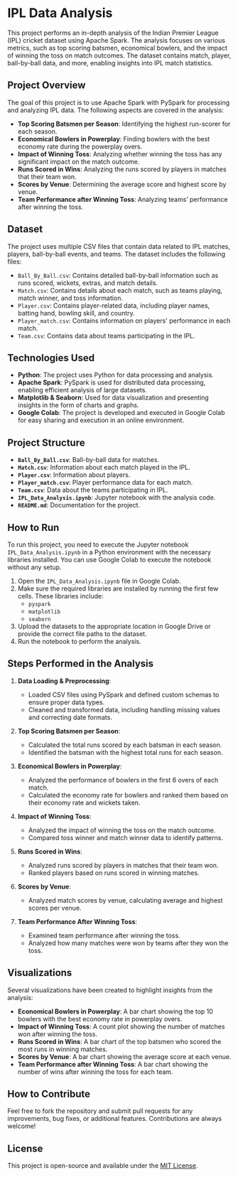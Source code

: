 # IPL Data Analysis

This project performs an in-depth analysis of the Indian Premier League (IPL) cricket dataset using Apache Spark. The analysis focuses on various metrics, such as top scoring batsmen, economical bowlers, and the impact of winning the toss on match outcomes. The dataset contains match, player, ball-by-ball data, and more, enabling insights into IPL match statistics.

## Project Overview

The goal of this project is to use Apache Spark with PySpark for processing and analyzing IPL data. The following aspects are covered in the analysis:
- **Top Scoring Batsmen per Season**: Identifying the highest run-scorer for each season.
- **Economical Bowlers in Powerplay**: Finding bowlers with the best economy rate during the powerplay overs.
- **Impact of Winning Toss**: Analyzing whether winning the toss has any significant impact on the match outcome.
- **Runs Scored in Wins**: Analyzing the runs scored by players in matches that their team won.
- **Scores by Venue**: Determining the average score and highest score by venue.
- **Team Performance after Winning Toss**: Analyzing teams’ performance after winning the toss.

## Dataset

The project uses multiple CSV files that contain data related to IPL matches, players, ball-by-ball events, and teams. The dataset includes the following files:
- `Ball_By_Ball.csv`: Contains detailed ball-by-ball information such as runs scored, wickets, extras, and match details.
- `Match.csv`: Contains details about each match, such as teams playing, match winner, and toss information.
- `Player.csv`: Contains player-related data, including player names, batting hand, bowling skill, and country.
- `Player_match.csv`: Contains information on players' performance in each match.
- `Team.csv`: Contains data about teams participating in the IPL.

## Technologies Used

- **Python**: The project uses Python for data processing and analysis.
- **Apache Spark**: PySpark is used for distributed data processing, enabling efficient analysis of large datasets.
- **Matplotlib & Seaborn**: Used for data visualization and presenting insights in the form of charts and graphs.
- **Google Colab**: The project is developed and executed in Google Colab for easy sharing and execution in an online environment.

## Project Structure


- **`Ball_By_Ball.csv`**: Ball-by-ball data for matches.
- **`Match.csv`**: Information about each match played in the IPL.
- **`Player.csv`**: Information about players.
- **`Player_match.csv`**: Player performance data for each match.
- **`Team.csv`**: Data about the teams participating in IPL.
- **`IPL_Data_Analysis.ipynb`**: Jupyter notebook with the analysis code.
- **`README.md`**: Documentation for the project.

## How to Run

To run this project, you need to execute the Jupyter notebook `IPL_Data_Analysis.ipynb` in a Python environment with the necessary libraries installed. You can use Google Colab to execute the notebook without any setup.

1. Open the `IPL_Data_Analysis.ipynb` file in Google Colab.
2. Make sure the required libraries are installed by running the first few cells. These libraries include:
   - `pyspark`
   - `matplotlib`
   - `seaborn`
3. Upload the datasets to the appropriate location in Google Drive or provide the correct file paths to the dataset.
4. Run the notebook to perform the analysis.

## Steps Performed in the Analysis

1. **Data Loading & Preprocessing**:
   - Loaded CSV files using PySpark and defined custom schemas to ensure proper data types.
   - Cleaned and transformed data, including handling missing values and correcting date formats.

2. **Top Scoring Batsmen per Season**:
   - Calculated the total runs scored by each batsman in each season.
   - Identified the batsman with the highest total runs for each season.

3. **Economical Bowlers in Powerplay**:
   - Analyzed the performance of bowlers in the first 6 overs of each match.
   - Calculated the economy rate for bowlers and ranked them based on their economy rate and wickets taken.

4. **Impact of Winning Toss**:
   - Analyzed the impact of winning the toss on the match outcome.
   - Compared toss winner and match winner data to identify patterns.

5. **Runs Scored in Wins**:
   - Analyzed runs scored by players in matches that their team won.
   - Ranked players based on runs scored in winning matches.

6. **Scores by Venue**:
   - Analyzed match scores by venue, calculating average and highest scores per venue.

7. **Team Performance After Winning Toss**:
   - Examined team performance after winning the toss.
   - Analyzed how many matches were won by teams after they won the toss.

## Visualizations

Several visualizations have been created to highlight insights from the analysis:

- **Economical Bowlers in Powerplay**: A bar chart showing the top 10 bowlers with the best economy rate in powerplay overs.
- **Impact of Winning Toss**: A count plot showing the number of matches won after winning the toss.
- **Runs Scored in Wins**: A bar chart of the top batsmen who scored the most runs in winning matches.
- **Scores by Venue**: A bar chart showing the average score at each venue.
- **Team Performance after Winning Toss**: A bar chart showing the number of wins after winning the toss for each team.

## How to Contribute

Feel free to fork the repository and submit pull requests for any improvements, bug fixes, or additional features. Contributions are always welcome!

## License

This project is open-source and available under the [MIT License](LICENSE).


